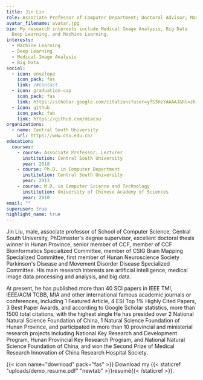 ```yaml
---
title: Jin Lin
role: Associate Professor of Computer Department; Doctoral Advisor; Master Supervisor
avatar_filename: avatar.jpg
bio: My research interests include Medical Image Analysis, Big Data
  Deep Learning, and Machine Learning.
interests:
  - Machine Learning
  - Deep Learning
  - Medical Image Analysis
  - Big Data
social:
  - icon: envelope
    icon_pack: fas
    link: /#contact
  - icon: graduation-cap
    icon_pack: fas
    link: https://scholar.google.com/citations?user=yfS3HzYAAAAJ&hl=zh-CN
  - icon: github
    icon_pack: fab
    link: https://github.com/miacsu
organizations:
  - name: Central South University
    url: https://www.csu.edu.cn/
education:
  courses:
    - course: Associate Professor; Lecturer
      institution: Central South University
      year: 2018
    - course: Ph.D. in Computer Department
      institution: Central South University
      year: 2013
    - course: M.D. in Computer Science and Technology
      institution: University of Chinese Academy of Sciences
      year: 2010
email: ""
superuser: true
highlight_name: true
---
```

Jin Liu, male, associate professor of School of Computer Science, Central South University, PhD/master's degree supervisor, excellent doctoral thesis winner in Hunan Province, senior member of CCF, member of CCF Bioinformatics Specialized Committee, member of CSIG Brain Mapping Specialized Committee, first member of Hunan Neuroscience Society Parkinson's Disease and Movement Disorder Disease Specialized Committee. His main research interests are artificial intelligence, medical image data processing and analysis, and big data.

At present, he has published more than 40 SCI papers in IEEE TMI, IEEE/ACM TCBB, MIA and other international famous academic journals or conferences, including 1 Featured Article, 4 ESI Top 1% Highly Cited Papers, 3 Best Paper Awards, and according to Google Scholar statistics, more than 1500 total citations, with the highest single He has presided over 2 National Natural Science Foundation of China, 1 Natural Science Foundation of Hunan Province, and participated in more than 10 provincial and ministerial research projects including National Key Research and Development Program, Hunan Provincial Key Research Program, and National Natural Science Foundation of China, and won the Second Prize of Medical Research Innovation of China Research Hospital Society.

{{< icon name="download" pack="fas" >}} Download my {{< staticref "uploads/demo_resume.pdf" "newtab" >}}resumé{{< /staticref >}}.
